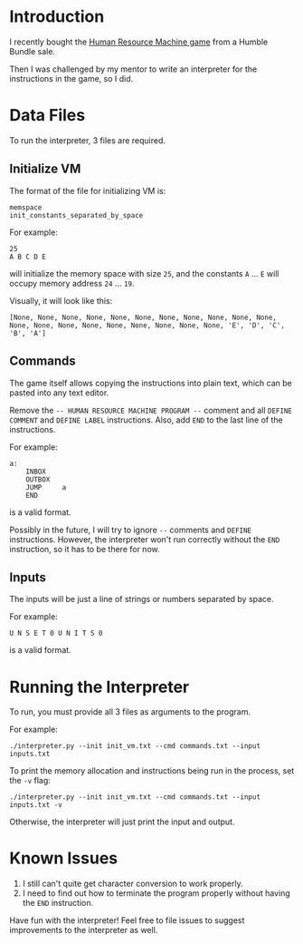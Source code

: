 # Introduction

I recently bought the [Human Resource Machine game](https://tomorrowcorporation.com/humanresourcemachine) from a Humble Bundle sale.

Then I was challenged by my mentor to write an interpreter for the instructions in the game, so I did.

# Data Files

To run the interpreter, 3 files are required.

## Initialize VM

The format of the file for initializing VM is:

```
memspace
init_constants_separated_by_space
```

For example:

```
25
A B C D E
```

will initialize the memory space with size `25`, and the constants `A` ... `E` will occupy memory address `24` ... `19`.

Visually, it will look like this:

```
[None, None, None, None, None, None, None, None, None, None, None, None, None, None, None, None, None, None, None, None, 'E', 'D', 'C', 'B', 'A']
```

## Commands

The game itself allows copying the instructions into plain text, which can be pasted into any text editor.

Remove the `-- HUMAN RESOURCE MACHINE PROGRAM --` comment and all `DEFINE COMMENT` and `DEFINE LABEL` instructions. Also, add `END` to the last line of the instructions.

For example:

```
a:
    INBOX   
    OUTBOX  
    JUMP     a
    END
```

is a valid format.

Possibly in the future, I will try to ignore `--` comments and `DEFINE` instructions. However, the interpreter won't run correctly without the `END` instruction, so it has to be there for now.

## Inputs

The inputs will be just a line of strings or numbers separated by space.

For example:

```
U N S E T 0 U N I T S 0
```

is a valid format.

# Running the Interpreter

To run, you must provide all 3 files as arguments to the program.

For example:

```
./interpreter.py --init init_vm.txt --cmd commands.txt --input inputs.txt
```

To print the memory allocation and instructions being run in the process, set the `-v` flag:

```
./interpreter.py --init init_vm.txt --cmd commands.txt --input inputs.txt -v
```

Otherwise, the interpreter will just print the input and output.

# Known Issues

1. I still can't quite get character conversion to work properly.
2. I need to find out how to terminate the program properly without having the `END` instruction.


Have fun with the interpreter! Feel free to file issues to suggest improvements to the interpreter as well.

